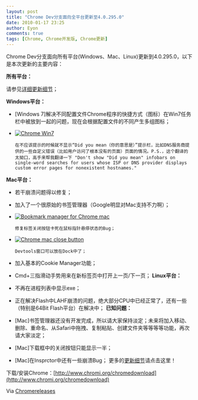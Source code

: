 ```yaml
---
layout: post
title: "Chrome Dev分支面向全平台更新至4.0.295.0"
date: 2010-01-17 23:25
author: Eyon
comments: true
tags: [Chrome, Chrome开发版, Chrome更新]
---
```

Chrome Dev分支面向所有平台(Windows、Mac、Linux)更新到4.0.295.0，以下是本次更新的主要内容：

**所有平台：**

请参见[详细更新细节](http://build.chromium.org/buildbot/perf/dashboard/ui/changelog.html?url=/trunk/src&amp;range=35428:35884&amp;mode=html)；

**Windows平台：**


*   [Windows 7]解决不同配置文件Chrome程序的快捷方式（图标）在Win7任务栏中被放到一起的问题，现在会根据配置文件的不同产生多组图标；
*   <a href="http://img.chromi.org/2010/01/Chrome-Win7.png">![](http://img.chromi.org/2010/01/Chrome-Win7-550x267.png "Chrome Win7")</a>

    	在不应该提示的时候就不显示“Did you mean（你的意思是）”提示栏，比如DNS服务商提供的一些自定义错误（比如用户访问了根本没有的页面）页面的情况。P.S.，这个翻译的太拗口，高手来帮我翻译一下 "Don't show "Did you mean" infobars on single-word searches for users whose ISP or DNS provider displays custom error pages for nonexistent hostnames."
**Mac平台：**


*   若干崩溃问题得以修复；
*   <!--more-->
	加入了一个很原始的书签管理器（Google明显对Mac支持不力啊）；
*   <a href="http://img.chromi.org/2010/01/Bookmark-manager-for-Chrome-mac.jpg">![](http://img.chromi.org/2010/01/Bookmark-manager-for-Chrome-mac-550x285.jpg "Bookmark manager for Chrome mac")</a>

    	修复标签关闭按钮卡死在鼠标指针悬停状态的Bug；
*   <a href="http://img.chromi.org/2010/01/Chrome-mac-close-button.png">![](http://img.chromi.org/2010/01/Chrome-mac-close-button.png "Chrome mac close button")</a>

    	Devtools窗口可以放在Dock中了；
*   加入基本的Cookie Manager功能；
*   Cmd+三指滑动手势用来在新标签页中打开上一页/下一页；
**Linux平台：**


*   不再在进程列表中显示exe；
*   正在解决Flash中LAHF崩溃的问题，绝大部分CPU中已经正常了，还有一些（特别是64Bit Flash平台）在解决中；
**已知问题：**


*   [Mac]书签管理器还没有开发完成，所以请大家保持淡定；未来将加入移动、删除、重命名、从Safari中拖拽、复制粘贴、创建文件夹等等等等功能，再次请大家淡定；
*   [Mac]下载框中的关闭按钮只能显示一半；
*   [Mac]在Insprctor中还有一些崩溃Bug；
更多的[更新细节](http://build.chromium.org/buildbot/perf/dashboard/ui/changelog.html?url=/trunk/src&amp;range=35428:35884&amp;mode=html)请点击这里！

下载/安装Chrome：[http://www.chromi.org/chromedownload](http://www.chromi.org/chromedownload)

Via [Chromereleases](http://googlechromereleases.blogspot.com/2010/01/dev-channel-update_14.html)
